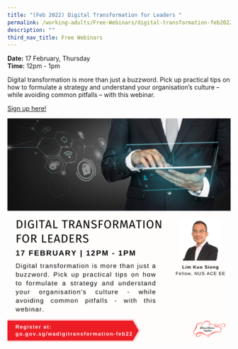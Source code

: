 ```yaml
---
title: "(Feb 2022) Digital Transformation for Leaders "
permalink: /working-adults/Free-Webinars/digital-transformation-feb2022
description: ""
third_nav_title: Free Webinars
---
```



**Date:** 17 February, Thursday
<br> **Time:** 12pm - 1pm

Digital transformation is more than just a buzzword.
Pick up practical tips on how to formulate a strategy
and understand your organisation’s culture – while
avoiding common pitfalls – with this webinar.

[Sign up here! ](https://go.gov.sg/wadigitransformation-feb22)

![Digital Transformation Workshop for Working Adults](/images/17-feb-wa.png)